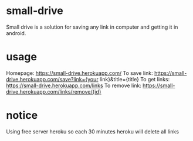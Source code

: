 # small-drive
Small drive is a solution for saving any link in computer and getting it in android.

# usage
Homepage: https://small-drive.herokuapp.com/
To save link: https://small-drive.herokuapp.com/save?link={your link}&title={title}
To get links: https://small-drive.herokuapp.com/links
To remove link: https://small-drive.herokuapp.com/links/remove/{id}

# notice
Using free server heroku so each 30 minutes heroku will delete all links
